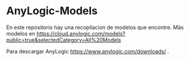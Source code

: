 # AnyLogic-Models

En este repositorio hay una recopilacion de modelos que encontre.
Más modelos en https://cloud.anylogic.com/models?public=true&selectedCategory=All%20Models

Para descargar AnyLogic https://www.anylogic.com/downloads/ .
